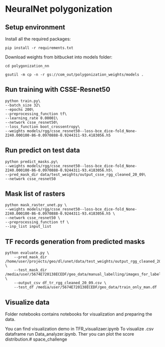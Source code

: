 # NeuralNet polygonization


## Setup environment

Install all the required packages:
```
pip install -r requirements.txt
```

Download weights from bitbucket into models folder:

```
cd polygonization_nn
```
```
gsutil -m cp -n -r gs://com_out/polygonization_weights/models .
```

## Run training with CSSE-Resnet50

```
python train.py\
--batch_size 32\
--epochs 200\
--preprocessing_function tf\
--learning_rate 0.00001\
--network csse_resnet50\
--loss_function boot_crossentropy\
--weights models/rgg/csse_resnet50--loss-bce_dice-fold_None-2240.000100-86-0.0970888-0.9244311-93.4183056.h5
```

## Run predict on test data
```
python predict_masks.py\
--weights models/rgg/csse_resnet50--loss-bce_dice-fold_None-2240.000100-86-0.0970888-0.9244311-93.4183056.h5\
--pred_mask_dir data/test_weights/output_csse_rgg_cleaned_20_09\
--network csse_resnet50
```

## Mask list of rasters
```
python mask_raster_unet.py \
--weights models/rgg/csse_resnet50--loss-bce_dice-fold_None-2240.000100-86-0.0970888-0.9244311-93.4183056.h5 \
--network csse_resnet50 \
--preprocessing_function tf \
--inp_list input_list
```

## TF records generation from predicted masks

```
python evaluate.py \
    --pred_mask_dir /home/user/projects/geo/dl/unet/data/test_weights/output_rgg_cleaned_20_09 \
    --test_mask_dir /media/user/5674E720138ECEDF/geo_data/manual_labelling/images_for_labeling \
    --output_csv df_tr_rgg_cleaned_20_09.csv \
    --test_df /media/user/5674E720138ECEDF/geo_data/train_only_man.df
```

## Visualize data

Folder notebooks contains notebooks for visualization and preparing the data.

You can find visualization demo in TFR_visualizaer.ipynb
To visualize .csv dataframe run Data_analyzer.ipynb. Ther you can plot the score distribution.# space_challenge
